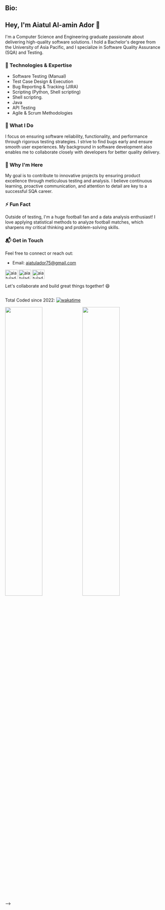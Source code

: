 ## Bio:
## Hey, I'm **Aiatul Al-amin Ador** 👋

I'm a Computer Science and Engineering graduate passionate about delivering high-quality software solutions. I hold a Bachelor's degree from the University of Asia Pacific, and I specialize in Software Quality Assurance (SQA) and Testing.

### 🔧 Technologies & Expertise

- Software Testing (Manual)
- Test Case Design & Execution
- Bug Reporting & Tracking (JIRA)
- Scripting (Python, Shell scripting)
- Shell scripting.
- Java
- API Testing
- Agile & Scrum Methodologies

### 🚀 What I Do
I focus on ensuring software reliability, functionality, and performance through rigorous testing strategies. I strive to find bugs early and ensure smooth user experiences. My background in software development also enables me to collaborate closely with developers for better quality delivery.

### 🌟 Why I'm Here
My goal is to contribute to innovative projects by ensuring product excellence through meticulous testing and analysis. I believe continuous learning, proactive communication, and attention to detail are key to a successful SQA career.

### ⚡ Fun Fact
Outside of testing, I'm a huge football fan and a data analysis enthusiast! I love applying statistical methods to analyze football matches, which sharpens my critical thinking and problem-solving skills.

### 📬 Get in Touch
Feel free to connect or reach out:
- Email: [aiatulador75@gmail.com](mailto:aiatulador75@gmail.com)
<p align="left">
<a href="https://twitter.com/aiatulador22" target="blank"><img align="center" src="https://raw.githubusercontent.com/rahuldkjain/github-profile-readme-generator/master/src/images/icons/Social/twitter.svg" alt="aiatulador" height="30" width="40" /></a>
<a href="https://fb.com/aiatulador" target="blank"><img align="center" src="https://raw.githubusercontent.com/rahuldkjain/github-profile-readme-generator/master/src/images/icons/Social/facebook.svg" alt="aiatulador" height="30" width="40" /></a>
<a href="https://instagram.com/aiatuladort" target="blank"><img align="center" src="https://raw.githubusercontent.com/rahuldkjain/github-profile-readme-generator/master/src/images/icons/Social/instagram.svg" alt="aiatulador" height="30" width="40" /></a>

</p>

Let's collaborate and build great things together! 😄

##
Total Coded since 2022: [![wakatime](https://wakatime.com/badge/user/a1cdcc24-5135-45fb-bcbb-dca1f8b595fa.svg)](https://wakatime.com/@a1cdcc24-5135-45fb-bcbb-dca1f8b595fa)

 <p float="left">
    <img src="https://wakatime.com/share/@a1cdcc24-5135-45fb-bcbb-dca1f8b595fa/c7db0b02-165a-4b1b-98ad-6d46cc362c21.svg" width="49%" />
    <img src="https://wakatime.com/share/@a1cdcc24-5135-45fb-bcbb-dca1f8b595fa/18156a6c-9f48-402e-afa5-3555d0472534.svg" width="49%" />
</p> -->
	
<!--  <p align= "left" > <img height= "200em" src="https://github-readme-stats-eight-theta.vercel.app/api/top-langs/?username=aiatulador&layout=compact&langs_count=8&theme=dracula"/>
</a>
</p> 
-----------------------------------------------------------------------------------------------------------------------------------------

[![GitHub Streak](https://streak-stats.demolab.com/?user=aiatulador&currStreakNum=2FD3EB&fire=pink&sideLabels=F00&date_format=[Y.]n.j)](https://git.io/streak-stats)  ![GitHub stats](https://github-readme-stats.vercel.app/api?username=aiatulador&show_icons=true&theme=dark)


----------------------------------------------------------------------------------------------------------------------------------------
 ![Profile views](https://gpvc.arturio.dev/aiatulador)
<p align="left"> <img src="https://komarev.com/ghpvc/?username=aiatulador&label=Profile%20views&color=0e75b6&style=flat" alt="aiatulador" /> </p> 
	
	

	
	
	
 






	
	

